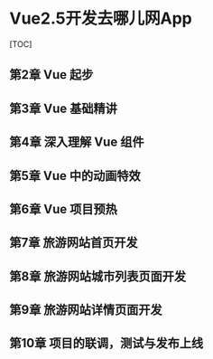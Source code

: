# Vue2.5开发去哪儿网App

[TOC]

## 第2章 Vue 起步



## 第3章 Vue 基础精讲



## 第4章 深入理解 Vue 组件



## 第5章 Vue 中的动画特效



## 第6章 Vue 项目预热



## 第7章 旅游网站首页开发



## 第8章 旅游网站城市列表页面开发



## 第9章 旅游网站详情页面开发



## 第10章 项目的联调，测试与发布上线
